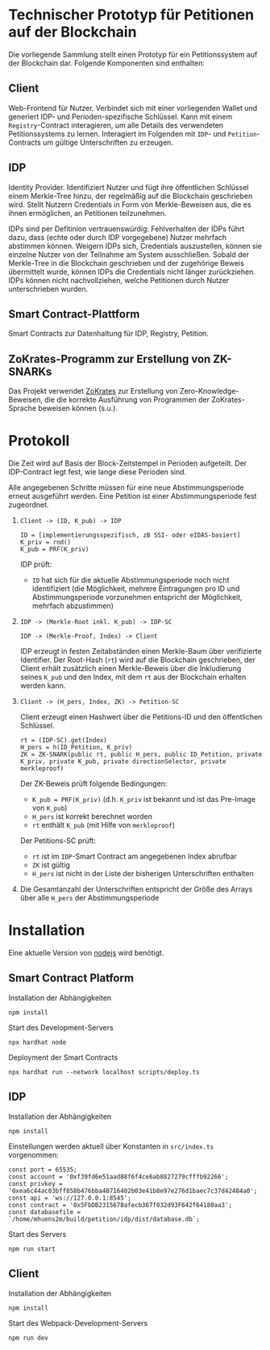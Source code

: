 # Technischer Prototyp für Petitionen auf der Blockchain

Die vorliegende Sammlung stellt einen Prototyp für ein Petitionssystem auf der Blockchain dar.
Folgende Komponenten sind enthalten:

## Client

Web-Frontend für Nutzer.
Verbindet sich mit einer vorliegenden Wallet und generiert IDP- und Perioden-spezifische Schlüssel.
Kann mit einem `Registry`-Contract interagieren, um alle Details des verwendeten Petitionssystems zu lernen.
Interagiert im Folgenden mit `IDP`- und `Petition`-Contracts um gültige Unterschriften zu erzeugen.

## IDP

Identity Provider.
Identifiziert Nutzer und fügt ihre öffentlichen Schlüssel einem Merkle-Tree hinzu, der regelmäßig auf die Blockchain geschrieben wird.
Stellt Nutzern Credentials in Form von Merkle-Beweisen aus, die es ihnen ermöglichen, an Petitionen teilzunehmen.

IDPs sind per Defitinion vertrauenswürdig: Fehlverhalten der IDPs führt dazu, dass (echte oder durch IDP vorgegebene) Nutzer mehrfach abstimmen können.
Weigern IDPs sich, Credentials auszustellen, können sie einzelne Nutzer von der Teilnahme am System ausschließen.
Sobald der Merkle-Tree in die Blockchain geschrieben und der zugehörige Beweis übermittelt wurde, können IDPs die Credentials nicht länger zurückziehen.
IDPs können nicht nachvollziehen, welche Petitionen durch Nutzer unterschrieben wurden.

## Smart Contract-Plattform

Smart Contracts zur Datenhaltung für IDP, Registry, Petition.

## ZoKrates-Programm zur Erstellung von ZK-SNARKs

Das Projekt verwendet [ZoKrates](https://zokrates.github.io) zur Erstellung von Zero-Knowledge-Beweisen, die die korrekte Ausführung von Programmen der ZoKrates-Sprache beweisen können (s.u.).

# Protokoll

Die Zeit wird auf Basis der Block-Zeitstempel in Perioden aufgeteilt.
Der IDP-Contract legt fest, wie lange diese Perioden sind.

Alle angegebenen Schritte müssen für eine neue Abstimmungsperiode erneut ausgeführt werden.
Eine Petition ist einer Abstimmungsperiode fest zugeordnet.

1.  `Client -> (ID, K_pub) -> IDP`
    ```
    ID = [implementierungsspezifisch, zB SSI- oder eIDAS-basiert]
    K_priv = rnd()
    K_pub = PRF(K_priv)
    ```

    IDP prüft:
    - `ID` hat sich für die aktuelle Abstimmungsperiode noch nicht identifiziert (die Möglichkeit, mehrere Eintragungen pro ID und Abstimmungsperiode vorzunehmen entspricht der Möglichkeit, mehrfach abzustimmen)

2.  `IDP -> (Merkle-Root inkl. K_pub) -> IDP-SC`

    `IDP -> (Merkle-Proof, Index) -> Client`

    IDP erzeugt in festen Zeitabständen einen Merkle-Baum über verifizierte Identifier. Der Root-Hash (`rt`) wird auf die Blockchain geschrieben, der Client erhält zusätzlich einen Merkle-Beweis über die Inkludierung seines `K_pub` und den Index, mit dem `rt` aus der Blockchain erhalten werden kann.

3.  `Client -> (H_pers, Index, ZK) -> Petition-SC`

    Client erzeugt einen Hashwert über die Petitions-ID und den öffentlichen Schlüssel.

    ```
    rt = (IDP-SC).get(Index)
    H_pers = h(ID_Petition, K_priv)
    ZK = ZK-SNARK(public rt, public H_pers, public ID_Petition, private K_priv, private K_pub, private directionSelector, private merkleproof)
    ```

    Der ZK-Beweis prüft folgende Bedingungen:
     - `K_pub = PRF(K_priv)` (d.h. `K_priv` ist bekannt und ist das Pre-Image von `K_pub`)
    - `H_pers` ist korrekt berechnet worden
    - `rt` enthält `K_pub` (mit Hilfe von `merkleproof`)

    Der Petitions-SC prüft:
    - `rt` ist im `IDP`-Smart Contract am angegebenen Index abrufbar
    - `ZK` ist gültig
    - `H_pers` ist nicht in der Liste der bisherigen Unterschriften enthalten

4.  Die Gesamtanzahl der Unterschriften entspricht der Größe des Arrays über alle `H_pers` der Abstimmungsperiode

# Installation

Eine aktuelle Version von [nodejs](https://nodejs.org) wird benötigt.

## Smart Contract Platform

Installation der Abhängigkeiten
```
npm install
```

Start des Development-Servers

```
npx hardhat node
```

Deployment der Smart Contracts

```
npx hardhat run --network localhost scripts/deploy.ts
```

## IDP

Installation der Abhängigkeiten
```
npm install
```

Einstellungen werden aktuell über Konstanten in `src/index.ts` vorgenommen:
```
const port = 65535;
const account = '0xf39fd6e51aad88f6f4ce6ab8827279cfffb92266';
const privkey = '0xea6c44ac03bff858b476bba40716402b03e41b8e97e276d1baec7c37d42484a0';
const api = 'ws://127.0.0.1:8545';
const contract = '0x5FbDB2315678afecb367f032d93F642f64180aa3';
const databasefile = `/home/mhuens2m/build/petition/idp/dist/database.db`;
```

Start des Servers
```
npm run start
```

## Client

Installation der Abhängigkeiten
```
npm install
```

Start des Webpack-Development-Servers
```
npm run dev
```
